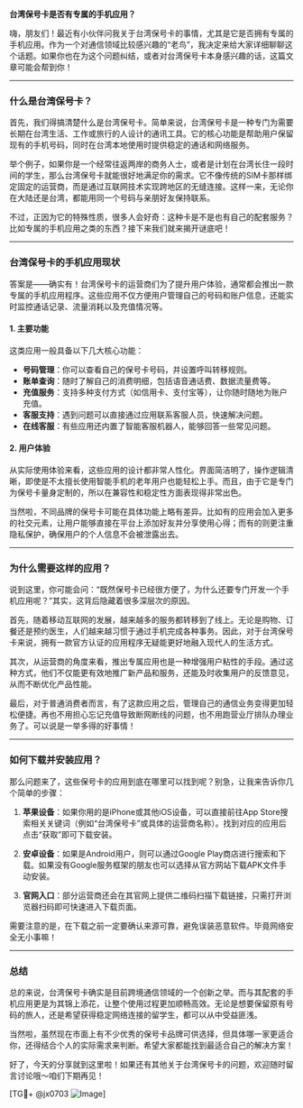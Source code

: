 **台湾保号卡是否有专属的手机应用？**

嗨，朋友们！最近有小伙伴问我关于台湾保号卡的事情，尤其是它是否拥有专属的手机应用。作为一个对通信领域比较感兴趣的“老鸟”，我决定来给大家详细聊聊这个话题。如果你也在为这个问题纠结，或者对台湾保号卡本身感兴趣的话，这篇文章可能会帮到你！

---

### 什么是台湾保号卡？

首先，我们得搞清楚什么是台湾保号卡。简单来说，台湾保号卡是一种专门为需要长期在台湾生活、工作或旅行的人设计的通讯工具。它的核心功能是帮助用户保留现有的手机号码，同时在台湾本地使用时提供稳定的通话和网络服务。

举个例子，如果你是一个经常往返两岸的商务人士，或者是计划在台湾长住一段时间的学生，那么台湾保号卡就能很好地满足你的需求。它不像传统的SIM卡那样绑定固定的运营商，而是通过互联网技术实现跨地区的无缝连接。这样一来，无论你在大陆还是台湾，都能用同一个号码与亲朋好友保持联系。

不过，正因为它的特殊性质，很多人会好奇：这种卡是不是也有自己的配套服务？比如专属的手机应用之类的东西？接下来我们就来揭开谜底吧！

---

### 台湾保号卡的手机应用现状

答案是——确实有！台湾保号卡的运营商们为了提升用户体验，通常都会推出一款专属的手机应用程序。这些应用不仅方便用户管理自己的号码和账户信息，还能实时监控通话记录、流量消耗以及充值情况等。

#### 1. **主要功能**
这类应用一般具备以下几大核心功能：
- **号码管理**：你可以查看自己的保号卡号码，并设置呼叫转移规则。
- **账单查询**：随时了解自己的消费明细，包括语音通话费、数据流量费等。
- **充值服务**：支持多种支付方式（如信用卡、支付宝等），让你随时随地为账户充值。
- **客服支持**：遇到问题可以直接通过应用联系客服人员，快速解决问题。
- **在线客服**：有些应用还内置了智能客服机器人，能够回答一些常见问题。

#### 2. **用户体验**
从实际使用体验来看，这些应用的设计都非常人性化。界面简洁明了，操作逻辑清晰，即使是不太擅长使用智能手机的老年用户也能轻松上手。而且，由于它是专门为保号卡量身定制的，所以在兼容性和稳定性方面表现得非常出色。

当然啦，不同品牌的保号卡可能在具体功能上略有差异。比如有的应用会加入更多的社交元素，让用户能够直接在平台上添加好友并分享使用心得；而有的则更注重隐私保护，确保用户的个人信息不会被泄露出去。

---

### 为什么需要这样的应用？

说到这里，你可能会问：“既然保号卡已经很方便了，为什么还要专门开发一个手机应用呢？”其实，这背后隐藏着很多深层次的原因。

首先，随着移动互联网的发展，越来越多的服务都转移到了线上。无论是购物、订餐还是预约医生，人们越来越习惯于通过手机完成各种事务。因此，对于台湾保号卡来说，拥有一款官方认证的应用程序无疑能更好地融入现代人的生活方式。

其次，从运营商的角度来看，推出专属应用也是一种增强用户粘性的手段。通过这种方式，他们不仅能更有效地推广新产品和服务，还能及时收集用户的反馈意见，从而不断优化产品性能。

最后，对于普通消费者而言，有了这款应用之后，管理自己的通信业务变得更加轻松便捷。再也不用担心忘记充值导致断网断线的问题，也不用跑营业厅排队办理业务了。可以说是一举多得的好事情！

---

### 如何下载并安装应用？

那么问题来了，这些保号卡的应用到底在哪里可以找到呢？别急，让我来告诉你几个简单的步骤：

1. **苹果设备**：如果你用的是iPhone或其他iOS设备，可以直接前往App Store搜索相关关键词（例如“台湾保号卡”或具体的运营商名称）。找到对应的应用后点击“获取”即可下载安装。
   
2. **安卓设备**：如果是Android用户，则可以通过Google Play商店进行搜索和下载。如果没有Google服务框架的朋友也可以选择从官方网站下载APK文件手动安装。

3. **官网入口**：部分运营商还会在其官网上提供二维码扫描下载链接，只需打开浏览器扫码即可快速进入下载页面。

需要注意的是，在下载之前一定要确认来源可靠，避免误装恶意软件。毕竟网络安全无小事嘛！

---

### 总结

总的来说，台湾保号卡确实是目前跨境通信领域的一个创新之举。而与其配套的手机应用更是为其锦上添花，让整个使用过程更加顺畅高效。无论是想要保留原有号码的旅人，还是希望获得稳定网络连接的留学生，都可以从中受益匪浅。

当然啦，虽然现在市面上有不少优秀的保号卡品牌可供选择，但具体哪一家更适合你，还得结合个人的实际需求来判断。希望大家都能找到最适合自己的解决方案！

好了，今天的分享就到这里啦！如果还有其他关于台湾保号卡的问题，欢迎随时留言讨论哦～咱们下期再见！

[TG💪+ @jx0703 ![Image](https://github.com/user-attachments/assets/dbca1d08-cadb-493c-b0ec-ad6f7a83f270)]